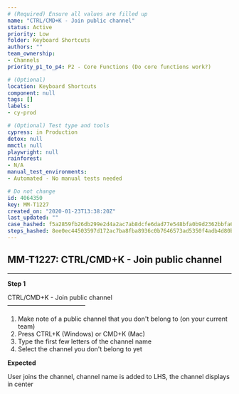 ```yaml
---
# (Required) Ensure all values are filled up
name: "CTRL/CMD+K - Join public channel"
status: Active
priority: Low
folder: Keyboard Shortcuts
authors: ""
team_ownership: 
- Channels
priority_p1_to_p4: P2 - Core Functions (Do core functions work?)

# (Optional)
location: Keyboard Shortcuts
component: null
tags: []
labels: 
- cy-prod

# (Optional) Test type and tools
cypress: in Production
detox: null
mmctl: null
playwright: null
rainforest: 
- N/A
manual_test_environments: 
- Automated - No manual tests needed

# Do not change
id: 4064350
key: MM-T1227
created_on: "2020-01-23T13:38:20Z"
last_updated: ""
case_hashed: f5a2859fb26db299e2d4a2ac7ab8dcfe6dad77e548bfa0b9d2362bbfa6d63def9b0742d147d12ffee1db7c70df6975f0
steps_hashed: 8ee0ec44503597d172ac7ba8fba8936c0b7646573ad5350f4adb4d80b88aa1b894a856aa8cbad02d35fec9d4ad70d3a1
---
```


<!-- (Auto-generated) Based on frontmatter's "key" and "name" -->

## MM-T1227: CTRL/CMD+K - Join public channel

---

**Step 1**

CTRL/CMD+K - Join public channel\
–––––––––––––––––––––––––

1. Make note of a public channel that you don't belong to (on your current team)
2. Press CTRL+K (Windows) or CMD+K (Mac)
3. Type the first few letters of the channel name
4. Select the channel you don't belong to yet

**Expected**

User joins the channel, channel name is added to LHS, the channel displays in center
